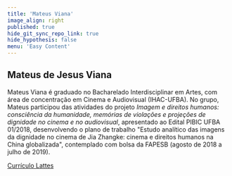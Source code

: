 ```yaml
---
title: 'Mateus Viana'
image_align: right
published: true
hide_git_sync_repo_link: true
hide_hypothesis: false
menu: 'Easy Content'
---
```


## Mateus de Jesus Viana

Mateus Viana é graduado no Bacharelado Interdisciplinar em Artes, com área de concentração em Cinema e Audiovisual (IHAC-UFBA). No grupo, Mateus participou das atividades do projeto _Imagem e direitos humanos: consciência da humanidade, memórias de violações e projeções de dignidade no cinema e no audiovisual_, apresentado ao Edital PIBIC UFBA 01/2018, desenvolvendo o plano de trabalho "Estudo analítico das imagens da dignidade no cinema de Jia Zhangke: cinema e direitos humanos na China globalizada", contemplado com bolsa da FAPESB (agosto de 2018 a julho de 2019).

[Currículo Lattes](http://lattes.cnpq.br/0067530748582650?classes=btn,btn-primary,btn-lg)
